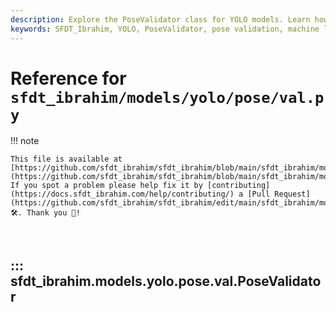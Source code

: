 ```yaml
---
description: Explore the PoseValidator class for YOLO models. Learn how to extend DetectionValidator for pose validation with example code and detailed methods.
keywords: SFDT_Ibrahim, YOLO, PoseValidator, pose validation, machine learning, object detection, keypoints, python code, AI, deep learning
---
```


# Reference for `sfdt_ibrahim/models/yolo/pose/val.py`

!!! note

    This file is available at [https://github.com/sfdt_ibrahim/sfdt_ibrahim/blob/main/sfdt_ibrahim/models/yolo/pose/val.py](https://github.com/sfdt_ibrahim/sfdt_ibrahim/blob/main/sfdt_ibrahim/models/yolo/pose/val.py). If you spot a problem please help fix it by [contributing](https://docs.sfdt_ibrahim.com/help/contributing/) a [Pull Request](https://github.com/sfdt_ibrahim/sfdt_ibrahim/edit/main/sfdt_ibrahim/models/yolo/pose/val.py) 🛠️. Thank you 🙏!

<br>

## ::: sfdt_ibrahim.models.yolo.pose.val.PoseValidator

<br><br>
